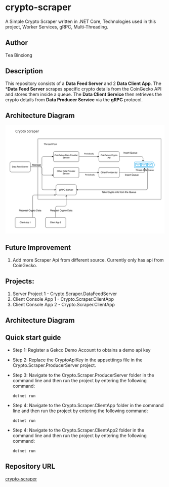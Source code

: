 # crypto-scraper
A Simple Crypto Scraper written in .NET Core, Technologies used in this project, Worker Services, gRPC, Multi-Threading.

## Author
Tea Binxiong

## Description
This repository consists of a **Data Feed Server** and 2 **Data Client App**. The ***Data Feed Server** scrapes specific crypto details from the CoinGecko API and stores them inside a queue. The **Data Client Service** then retrieves the crypto details from **Data Producer Service** via the **gRPC** protocol.

## Architecture Diagram
![image](./img/crypto-scraper-architecture.png)

## Future Improvement
1. Add more Scraper Api from different source. Currently only has api from CoinGecko.


## Projects:
1) Server Project 1 - Crypto.Scraper.DataFeedServer
2) Client Console App 1 - Crypto.Scraper.ClientApp
3) Client Console App 2 - Crypto.Scraper.ClientApp


## Architecture Diagram

## Quick start guide

- Step 1: Register a Gekco Demo Account to obtains a demo api key

- Step 2: Replace the CryptoApiKey in the appsettings file in the Crypto.Scraper.ProducerServer project.

- Step 3: Navigate to the Crypto.Scraper.ProducerServer folder in the command line and then run the project by entering the following command:
  ```
  dotnet run
  ```
- Step 4: Navigate to the Crypto.Scraper.ClientApp folder in the command line and then run the project by entering the following command:
  ```
  dotnet run
  ```
- Step 4: Navigate to the Crypto.Scraper.ClientApp2 folder in the command line and then run the project by entering the following command:
  ```
  dotnet run
  ```

## Repository URL
[crypto-scraper](https://github.com/teabinxiong/crypto-scraper)







